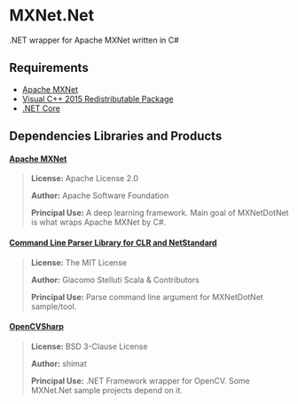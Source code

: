 # MXNet.Net
.NET wrapper for Apache MXNet written in C#

## Requirements
* [Apache MXNet](https://github.com/apache/incubator-mxnet)
* [Visual C++ 2015 Redistributable Package](https://www.microsoft.com/en-US/download/details.aspx?id=53840)
* [.NET Core](https://www.microsoft.com/net/core#windowsvs2015)

## Dependencies Libraries and Products

#### [Apache MXNet](https://mxnet.incubator.apache.org/)

> **License:** 	Apache License 2.0
>
> **Author:** Apache Software Foundation
> 
> **Principal Use:** A deep learning framework. Main goal of MXNetDotNet is what wraps Apache MXNet by C#.

#### [Command Line Parser Library for CLR and NetStandard](https://github.com/commandlineparser/commandline)

> **License:** The MIT License
>
> **Author:** Giacomo Stelluti Scala & Contributors
> 
> **Principal Use:** Parse command line argument for MXNetDotNet sample/tool.

#### [OpenCVSharp](https://github.com/shimat/opencvsharp)

> **License:** BSD 3-Clause License
>
> **Author:** shimat
> 
> **Principal Use:** .NET Framework wrapper for OpenCV. Some MXNet.Net sample projects depend on it.